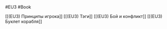 #EU3 #Book

[[(EU3) Принципы игрока]]
[[(EU3) Тэги]]
[[(EU3) Бой и конфликт]]
[[(EU3) Буклет корабля]]

